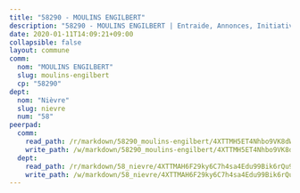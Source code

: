 ```yaml
---
title: "58290 - MOULINS ENGILBERT"
description: "58290 - MOULINS ENGILBERT | Entraide, Annonces, Initiatives"
date: 2020-01-11T14:09:21+09:00
collapsible: false
layout: commune
comm:
  nom: "MOULINS ENGILBERT"
  slug: moulins-engilbert
  cp: "58290"
dept:
  nom: "Nièvre"
  slug: nievre
  num: "58"
peerpad:
  comm:
    read_path: /r/markdown/58290_moulins-engilbert/4XTTMH5ET4Nhbo9VK8dWrHdAzN9ksPXhkYqjdSgdxXKr6rwqQ
    write_path: /w/markdown/58290_moulins-engilbert/4XTTMH5ET4Nhbo9VK8dWrHdAzN9ksPXhkYqjdSgdxXKr6rwqQ-K3TgUeSi4eLeFJYruJnqWxuNrjzr7Qp8BPTj8EDsRdb221AS44C3TQQ18USN93S5xvxU2Y5EtsWX9URHC2MAWtAaDJZQB5wGg15rjMLYsTvXzfSHX4sTBgmZQeCvS2ngfDqM6DDx
  dept:
    read_path: /r/markdown/58_nievre/4XTTMAH6F29ky6C7h4sa4Edu99Bik6rQu9XbiuBD1DvLw22pb
    write_path: /w/markdown/58_nievre/4XTTMAH6F29ky6C7h4sa4Edu99Bik6rQu9XbiuBD1DvLw22pb-K3TgUtHs3LnA4VP5N1eQxK9UkiWFz8M5ZP7N97wnUEM9Wfw65apM3LnvEX8HhP2Sd27LDh5t4GgmkbGDUaCqpnkD9BJGbaMbkS8idf1DYkYaRo6rACHXiR4PjahH89PiAFqFL3Lf
---
```


